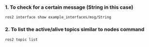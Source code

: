 ### 1. To check for a certain message (String in this case) 
``` 
ros2 interface show example_interfaces/msg/String

``` 



### 2. To list the active/alive topics similar to nodes command

``` 
ros2 topic list

``` 
  
